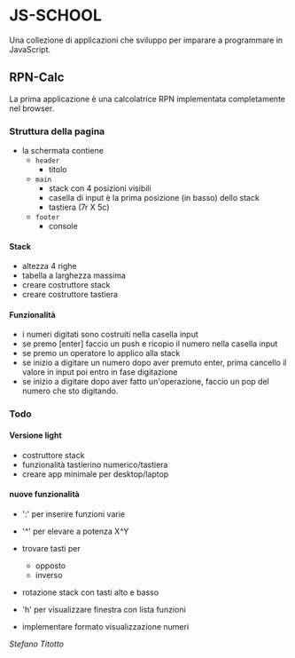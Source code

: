 # JS-SCHOOL

Una collezione di applicazioni che sviluppo per imparare a programmare in JavaScript.

## RPN-Calc
La prima applicazione è una calcolatrice RPN implementata completamente nel browser.

### Struttura della pagina
- la schermata contiene 
    - `header`
        - titolo
    - `main`
        - stack con 4 posizioni visibili
        - casella di input è la prima posizione (in basso) dello stack
        - tastiera (7r X 5c)
    - `footer`
        - console
        
#### Stack
- altezza 4 righe
- tabella a larghezza massima
- creare costruttore stack
- creare costruttore tastiera

#### Funzionalità
- i numeri digitati sono costruiti nella casella input
- se premo [enter] faccio un push e ricopio il numero nella casella input
- se premo un operatore lo applico alla stack 
- se inizio a digitare un numero dopo aver premuto enter, prima cancello il valore in input poi entro in fase digitazione
- se inizio a digitare dopo aver fatto un'operazione, faccio un pop del numero che sto digitando.

### Todo
#### Versione light
- costruttore stack
- funzionalità tastierino numerico/tastiera
- creare app minimale per desktop/laptop

#### nuove funzionalità
- ':' per inserire funzioni varie
- '^' per elevare a potenza X^Y
- trovare tasti per
    - opposto
    - inverso
- rotazione stack con tasti alto e basso
- 'h' per visualizzare finestra con lista funzioni

- implementare formato visualizzazione numeri


*Stefano Titotto*